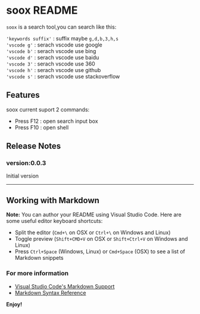 # soox README

`soox` is a search tool,you can search like this:

`'keywords suffix'` : suffix maybe `g,d,b,3,h,s`  
`'vscode g'`  : serach vscode use google    
`'vscode b'` : serach vscode use bing  
`'vscode d'` : serach vscode use baidu  
`'vscode 3'` : serach vscode use 360     
`'vscode h'` : serach vscode use github   
`'vscode s'` : serach vscode use stackoverflow 

## Features
soox current suport 2 commands:
 * Press F12 : open search input box
 * Press F10 : open shell

<!--
## Requirements
## Extension Settings
## Known Issues

-->

## Release Notes

### version:0.0.3
Initial version



-----------------------------------------------------------------------------------------------------------

## Working with Markdown

**Note:** You can author your README using Visual Studio Code.  Here are some useful editor keyboard shortcuts:

* Split the editor (`Cmd+\` on OSX or `Ctrl+\` on Windows and Linux)
* Toggle preview (`Shift+CMD+V` on OSX or `Shift+Ctrl+V` on Windows and Linux)
* Press `Ctrl+Space` (Windows, Linux) or `Cmd+Space` (OSX) to see a list of Markdown snippets

### For more information

* [Visual Studio Code's Markdown Support](http://code.visualstudio.com/docs/languages/markdown)
* [Markdown Syntax Reference](https://help.github.com/articles/markdown-basics/)

**Enjoy!**